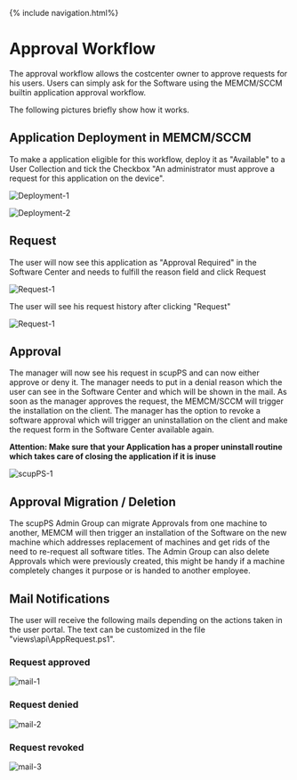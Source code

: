 {% include navigation.html%}

# Approval Workflow
The approval workflow allows the costcenter owner to approve requests for his users.
Users can simply ask for the Software using the MEMCM/SCCM builtin application approval workflow.

The following pictures briefly show how it works.

## Application Deployment in MEMCM/SCCM
To make a application eligible for this workflow, deploy it as "Available" to a User Collection and tick the Checkbox "An administrator must approve a request for this application on the device".

![Deployment-1](https://raw.githubusercontent.com/RobinBeismann/scupPS/master/docs/images/app_deploy_1.png)

![Deployment-2](https://raw.githubusercontent.com/RobinBeismann/scupPS/master/docs/images/app_deploy_2.png)

## Request
The user will now see this application as "Approval Required" in the Software Center and needs to fulfill the reason field and click Request

![Request-1](https://raw.githubusercontent.com/RobinBeismann/scupPS/master/docs/images/softwarecenter_request.png)

The user will see his request history after clicking "Request"

![Request-1](https://raw.githubusercontent.com/RobinBeismann/scupPS/master/docs/images/softwarecenter_requested.png)

## Approval
The manager will now see his request in scupPS and can now either approve or deny it. The manager needs to put in a denial reason which the user can see in the Software Center and which will be shown in the mail.
As soon as the manager approves the request, the MEMCM/SCCM will trigger the installation on the client.
The manager has the option to revoke a software approval which will trigger an uninstallation on the client and make the request form in the Software Center available again.

**Attention: Make sure that your Application has a proper uninstall routine which takes care of closing the application if it is inuse**


![scupPS-1](https://raw.githubusercontent.com/RobinBeismann/scupPS/master/docs/images/scupPS_pendingRequest.png)

## Approval Migration / Deletion
The scupPS Admin Group can migrate Approvals from one machine to another, MEMCM will then trigger an installation of the Software on the new machine which addresses replacement of machines and get rids of the need to re-request all software titles.
The Admin Group can also delete Approvals which were previously created, this might be handy if a machine completely changes it purpose or is handed to another employee.

## Mail Notifications
The user will receive the following mails depending on the actions taken in the user portal.
The text can be customized in the file "views\api\AppRequest.ps1".

### Request approved
![mail-1](https://raw.githubusercontent.com/RobinBeismann/scupPS/master/docs/images/mail_approved.png)
### Request denied
![mail-2](https://raw.githubusercontent.com/RobinBeismann/scupPS/master/docs/images/mail_denied.png)
### Request revoked
![mail-3](https://raw.githubusercontent.com/RobinBeismann/scupPS/master/docs/images/mail_revoked.png)